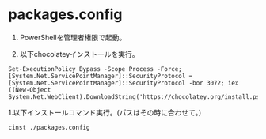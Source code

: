 # packages.config
1. PowerShellを管理者権限で起動。

1. 以下chocolateyインストールを実行。
```
Set-ExecutionPolicy Bypass -Scope Process -Force; [System.Net.ServicePointManager]::SecurityProtocol = [System.Net.ServicePointManager]::SecurityProtocol -bor 3072; iex ((New-Object System.Net.WebClient).DownloadString('https://chocolatey.org/install.ps1'))
```

1.以下インストールコマンド実行。(パスはその時に合わせて。)
```
cinst ./packages.config
```
